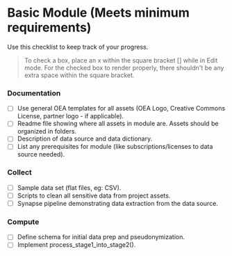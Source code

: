 # Basic Module (Meets minimum requirements)
Use this checklist to keep track of your progress. 

> To check a box, place an x within the square bracket [] while in Edit mode. For the checked box to render properly, there shouldn't be any extra space within the square bracket.

### Documentation
- [ ] Use general OEA templates for all assets (OEA Logo, Creative Commons License, partner logo - if applicable).
- [ ] Readme file showing where all assets in module are. Assets should be organized in folders.
- [ ] Description of data source and data dictionary.
- [ ] List any prerequisites for module (like subscriptions/licenses to data source needed).

### Collect
- [ ] Sample data set (flat files, eg: CSV).
- [ ] Scripts to clean all sensitive data from project assets.
- [ ] Synapse pipeline demonstrating data extraction from the data source.

### Compute
- [ ] Define schema for initial data prep and pseudonymization.
- [ ] Implement process_stage1_into_stage2().
